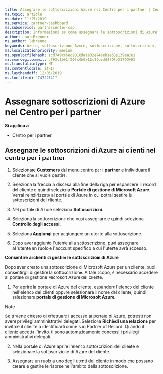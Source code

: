 ```yaml
---
title: Assegnare le sottoscrizioni Azure nel Centro per i partner | Centro per i partner
ms.topic: article
ms.date: 11/25/2019
ms.service: partner-dashboard
ms.subservice: partnercenter-csp
description: Informazioni su come assegnare le sottoscrizioni di Azure ai clienti nel centro per i partner e su come consentire ai clienti di gestire le proprie sottoscrizioni.
author: LauraBrenner
ms.author: labrenne
keywords: Azure, sottoscrizione Azure, sottoscrizione, sottoscrizioni, assegnare la sottoscrizione, gestire la sottoscrizione azure
ms.localizationpriority: medium
ms.openlocfilehash: 1cd749cd6ec9818da1a32e74aeb1e58e139ea2e1
ms.sourcegitcommit: c793c1b61f50fc0b0a12c95cedd9f57b31703093
ms.translationtype: MT
ms.contentlocale: it-IT
ms.lasthandoff: 12/03/2019
ms.locfileid: "74722341"
---
```

# <a name="assign-azure-subscriptions-in-partner-center"></a>Assegnare sottoscrizioni di Azure nel Centro per i partner

**Si applica a**

- Centro per i partner

## <a name="assign-azure-subscriptions-to-your-customers-in-partner-center"></a>Assegnare le sottoscrizioni di Azure ai clienti nel centro per i partner

1. Selezionare **Customers** dal menu centro per i **partner** e individuare il cliente che si vuole gestire.

2. Seleziona la freccia a discesa alla fine della riga per espandere il record del cliente e quindi seleziona **Portale di gestione di Microsoft Azure**. Verrai reindirizzato al portale di Azure in cui potrai gestire le sottoscrizioni del cliente.

3. Nel portale di Azure seleziona **Sottoscrizioni**.

4. Seleziona la sottoscrizione che vuoi assegnare e quindi seleziona **Controllo degli accessi**.

5. Seleziona **Aggiungi** per aggiungere un utente alla sottoscrizione. 

6. Dopo aver aggiunto l'utente alla sottoscrizione, puoi assegnare all'utente un ruolo e l'account specifico a cui l'utente avrà accesso.

**Consentire ai clienti di gestire le sottoscrizioni di Azure**

Dopo aver creato una sottoscrizione di Microsoft Azure per un cliente, puoi consentirgli di gestire la sottoscrizione. A tale scopo, è necessario accedere al portale di gestione Microsoft Azure del cliente. 

1. Per aprire la portale di Azure del cliente, espandere l'elenco del cliente nell'elenco dei clienti oppure selezionare il nome del cliente, quindi selezionare **portale di gestione di Microsoft Azure**.
    
> [!NOTE]  
> Se ti viene chiesto di effettuare l'accesso al portale di Azure, potresti non avere privilegi amministrativi delegati. Seleziona **Richiedi una relazione** per invitare il cliente a identificarti come suo Partner of Record. Quando il cliente accetta l'invito, ti sono automaticamente concessi i privilegi amministrativi delegati. 

2. Nella portale di Azure aprire l'elenco sottoscrizioni del cliente e selezionare la sottoscrizione di Azure del cliente.

3. Assegnare un ruolo a uno degli utenti del cliente in modo che possano creare e gestire le risorse nell'ambito della sottoscrizione.


